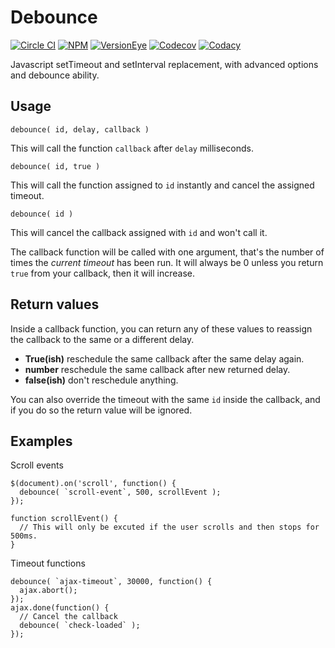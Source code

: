 # Debounce 
[![Circle CI](https://img.shields.io/circleci/project/louy/debounce.svg)](https://circleci.com/gh/louy/debounce)
[![NPM](https://img.shields.io/npm/v/js-debounce.svg)](https://www.npmjs.com/package/js-debounce)
[![VersionEye](https://img.shields.io/versioneye/d/nodejs/js-debounce.svg)](https://www.versioneye.com/nodejs/js-debounce/)
[![Codecov](https://img.shields.io/codecov/c/github/louy/debounce.svg)](https://codecov.io/github/louy/debounce/)
[![Codacy](https://img.shields.io/codacy/60c6a5326a6b4de39040f0b5cb6c367a.svg)](https://www.codacy.com/app/louy08/debounce)

Javascript setTimeout and setInterval replacement, with advanced options and debounce ability.

## Usage

    debounce( id, delay, callback )
  
This will call the function `callback` after `delay` milliseconds.

    debounce( id, true )

This will call the function assigned to `id` instantly and cancel the assigned timeout.

    debounce( id )

This will cancel the callback assigned with `id` and won't call it.


The callback function will be called with one argument, that's the number of times the _current timeout_ has been run. It will always be 0 unless you return `true` from your callback, then it will increase.


## Return values

Inside a callback function, you can return any of these values to reassign the callback to the same or a different delay.
* __True(ish)__ reschedule the same callback after the same delay again.
* __number__ reschedule the same callback after new returned delay.
* __false(ish)__ don't reschedule anything.

You can also override the timeout with the same `id` inside the callback, and if you do so the return value will be ignored.

## Examples

Scroll events

    $(document).on('scroll', function() {
      debounce( `scroll-event`, 500, scrollEvent );
    });
    
    function scrollEvent() {
      // This will only be excuted if the user scrolls and then stops for 500ms.
    }

Timeout functions

    debounce( `ajax-timeout`, 30000, function() {
      ajax.abort();
    });
    ajax.done(function() {
      // Cancel the callback
      debounce( `check-loaded` );
    });

